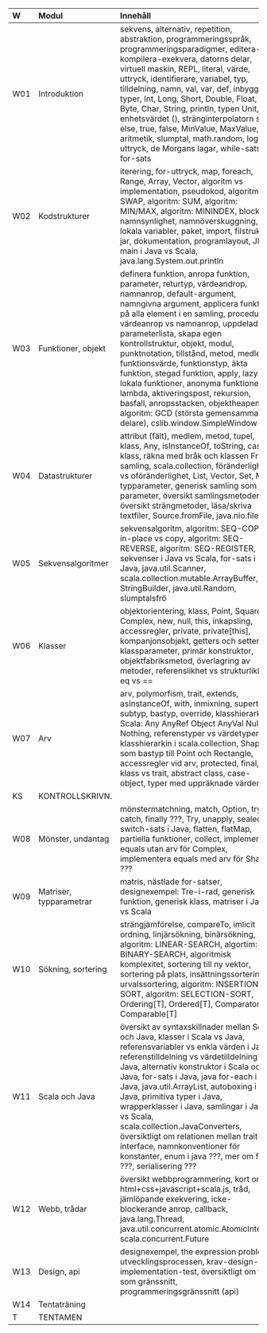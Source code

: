 | W   | Modul                   | Innehåll |
|:----|:------------------------|:--|
| W01 | Introduktion            | sekvens, alternativ, repetition, abstraktion, programmeringsspråk, programmeringsparadigmer, editera-kompilera-exekvera, datorns delar, virtuell maskin, REPL, literal, värde, uttryck, identifierare, variabel, typ, tilldelning, namn, val, var, def, inbyggda typer, Int, Long, Short, Double, Float, Byte, Char, String, println, typen Unit, enhetsvärdet (), stränginterpolatorn s, if, else, true, false, MinValue, MaxValue, aritmetik, slumptal, math.random, logiska uttryck, de Morgans lagar, while-sats, for-sats |
| W02 | Kodstrukturer           | iterering, for-uttryck, map, foreach, Range, Array, Vector, algoritm vs implementation, pseudokod, algoritm: SWAP, algoritm: SUM, algoritm: MIN/MAX, algoritm: MININDEX, block, namnsynlighet, namnöverskuggning, lokala variabler, paket, import, filstruktur, jar, dokumentation, programlayout, JDK, main i Java vs Scala, java.lang.System.out.println |
| W03 | Funktioner, objekt      | definera funktion, anropa funktion, parameter, returtyp, värdeandrop, namnanrop, default-argument, namngivna argument, applicera funktion på alla element i en samling, procedur, värdeanrop vs namnanrop, uppdelad parameterlista, skapa egen kontrollstruktur, objekt, modul, punktnotation, tillstånd, metod, medlem, funktionsvärde, funktionstyp, äkta funktion, stegad funktion, apply, lazy val, lokala funktioner, anonyma funktioner, lambda, aktiveringspost, rekursion, basfall, anropsstacken, objektheapen, algoritm: GCD (största gemensamma delare), cslib.window.SimpleWindow |
| W04 | Datastrukturer          | attribut (fält), medlem, metod, tupel, klass, Any, isInstanceOf, toString, case-klass, räkna med bråk och klassen Frac, samling, scala.collection, föränderlighet vs oföränderlighet, List, Vector, Set, Map, typparameter, generisk samling som parameter, översikt samlingsmetoder, översikt strängmetoder, läsa/skriva textfiler, Source.fromFile, java.nio.file |
| W05 | Sekvensalgoritmer       | sekvensalgoritm, algoritm: SEQ-COPY, in-place vs copy, algoritm: SEQ-REVERSE, algoritm: SEQ-REGISTER, sekvenser i Java vs Scala, for-sats i Java, java.util.Scanner, scala.collection.mutable.ArrayBuffer, StringBuilder, java.util.Random, slumptalsfrö |
| W06 | Klasser                 | objektorientering, klass, Point, Square, Complex, new, null, this, inkapsling, accessregler, private, private[this], kompanjonsobjekt, getters och setters, klassparameter, primär konstruktor, objektfabriksmetod, överlagring av metoder, referenslikhet vs strukturlikhet, eq vs == |
| W07 | Arv                     | arv, polymorfism, trait, extends, asInstanceOf, with, inmixning, supertyp, subtyp, bastyp, override, klasshierarkin i Scala: Any AnyRef Object AnyVal Null Nothing, referenstyper vs värdetyper, klasshierarkin i scala.collection, Shape som bastyp till Point och Rectangle, accessregler vid arv, protected, final, klass vs trait, abstract class, case-object, typer med uppräknade värden |
| KS  | KONTROLLSKRIVN.         |  |
| W08 | Mönster, undantag       | mönstermatchning, match, Option, try, catch, finally ???, Try, unapply, sealed, switch-sats i Java, flatten, flatMap, partiella funktioner, collect, implementera equals utan arv för Complex, implementera equals med arv för Shape ??? |
| W09 | Matriser, typparametrar | matris, nästlade for-satser, designexempel: Tre-i-rad, generisk funktion, generisk klass, matriser i Java vs Scala |
| W10 | Sökning, sortering      | strängjämförelse, compareTo, imlicit ordning, linjärsökning, binärsökning, algoritm: LINEAR-SEARCH, algortim: BINARY-SEARCH, algoritmisk komplexitet, sortering till ny vektor, sortering på plats, insättningssortering, urvalssortering, algoritm: INSERTION-SORT, algoritm: SELECTION-SORT, Ordering[T], Ordered[T], Comparator[T], Comparable[T] |
| W11 | Scala och Java          | översikt av syntaxskillnader mellan Scala och Java, klasser i Scala vs Java, referensvariabler vs enkla värden i Java, referenstilldelning vs värdetilldelning i Java, alternativ konstruktor i Scala och Java, for-sats i Java, java for-each i Java, java.util.ArrayList, autoboxing i Java, primitiva typer i Java, wrapperklasser i Java, samlingar i Java vs Scala, scala.collection.JavaConverters, översiktligt om relationen mellan trait och interface, namnkonventioner för konstanter, enum i java ???, mer om filer ???, serialisering ??? |
| W12 | Webb, trådar            | översikt webbprogrammering, kort om html+css+javascript+scala.js, tråd, jämlöpande exekvering, icke-blockerande anrop, callback, java.lang.Thread, java.util.concurrent.atomic.AtomicInteger, scala.concurrent.Future |
| W13 | Design, api             | designexempel, the expression problem, utvecklingsprocessen, krav-design-implementation-test, översiktligt om trait som gränssnitt, programmeringsgränssnitt (api) |
| W14 | Tentaträning            |  |
| T   | TENTAMEN                |  |